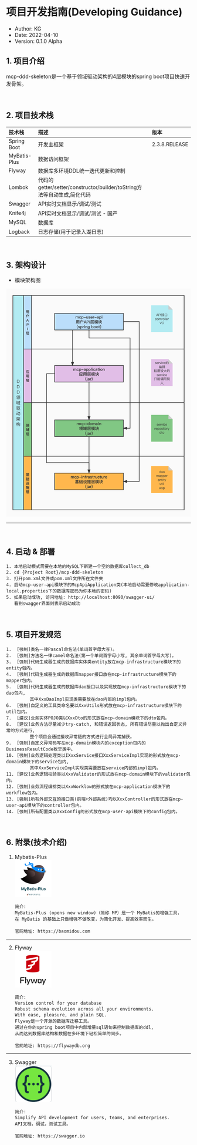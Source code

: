 # 项目开发指南(Developing Guidance)
- Author: KG
- Date: 2022-04-10
- Version: 0.1.0 Alpha

## 1. 项目介绍

mcp-ddd-skeleton是一个基于领域驱动架构的4层模块的spring boot项目快速开发骨架。

&nbsp;

## 2. 项目技术栈

| 技术栈                  | 描述                                                        | 版本             |
|:---------------------| :----|:---------------|
| Spring Boot          | 开发主框架                                                     | 2.3.8.RELEASE  |
| MyBatis-Plus         | 数据访问框架                                                    |                |
| Flyway               | 数据库多环境DDL统一迭代更新和控制                                        |                |
| Lombok               | 代码的getter/setter/constructor/builder/toString方法等自动生成,简化代码 |                |
| Swagger              | API实时文档显示/调试/测试                                           |                |
| Knife4j              | API实时文档显示/调试/测试 - 国产                                      |                |
| MySQL                | 数据库                                                       |                |
| Logback              | 日志存储(用于记录入湖日志)                                            |                |

&nbsp;

## 3. 架构设计

- 模块架构图

![avatar](mcp-ddd-skeleton-architecture.jpg)

<hr>

&nbsp;

## 4. 启动 & 部署

```
1. 本地启动模式需要在本地的MySQL下新建一个空的数据库collect_db
2. cd {Project Root}/mcp-ddd-skeleton
3. 打开pom.xml文件或pom.xml文件所在文件夹
4. 启动mcp-user-api模块下的McpApiApplication类(本地启动需要修改application-local.properties下的数据库密码为你本地的密码)
5. 如果启动成功, 访问地址: http://localhost:8090/swagger-ui/
   看到swagger界面则表示启动成功
```

&nbsp;

## 5. 项目开发规范

```
1.  [强制]类名一律Pascal命名法(单词首字母大写)。
2.  [强制]方法名一律camel命名法(第一个单词首字母小写, 其余单词首字母大写)。
3.  [强制]代码生成器生成的数据库实体类entity放在mcp-infrastructure模块下的entity包内。
4.  [强制]代码生成器生成的数据库mapper接口放在mcp-infrastructure模块下的mapper包内。
5.  [强制]代码生成器生成的数据库dao接口以及实现放在mcp-infrastructure模块下的dao包内,
         其中XxxDaoImpl实现类需要放在dao内部的impl包内。
6.  [强制]自定义的工具类命名要以XxxUtils形式放在mcp-infrastructure模块下的util包内。
7.  [建议]业务实体POJO类以XxxDto的形式放在mcp-domain模块下的dto包内。
8.  [建议]业务方法尽量减少try-catch, 和错误返回状态, 所有错误尽量以抛出自定义异常的方式进行,
         整个项目会通过接收异常链的方式进行全局异常捕获。
9.  [强制]自定义异常码写在mcp-domain模块内的exception包内的BusinessResultCode枚举类中。
10. [强制]业务逻辑处理类以IXxxService接口XxxServiceImpl实现的形式放在mcp-domain模块下的service包内,
         其中XxxServiceImpl实现类需要放在service内部的impl包内。
11. [建议]业务逻辑校验类以XxxValidator的形式放在mcp-domain模块下的validator包内。
12. [强制]业务流程编排类以XxxWorklow的形式放在mcp-application模块下的workflow包内。
13. [强制]所有外部交互的接口类(前端+外部系统)均以XxxController的形式放在mcp-user-api模块下的controller包内。
14. [强制]所有配置类以XxxConfig的形式放在mcp-user-api模块下的config包内。
```

&nbsp;

## 6. 附录(技术介绍)

1. Mybatis-Plus
   <br>
   <img src="mybatis-plus.png" alt="图片替换文本" width="100" height="100" /> 
   ```
   简介:
   MyBatis-Plus (opens new window)（简称 MP）是一个 MyBatis的增强工具，
   在 MyBatis 的基础上只做增强不做改变，为简化开发、提高效率而生。
   
   官网地址: https://baomidou.com
   ```

<hr>

2. Flyway
   <br>
   <img src="flyway.png" alt="图片替换文本" width="100" height="100" />
   ```
   简介:
   Version control for your database
   Robust schema evolution across all your environments.
   With ease, pleasure, and plain SQL.
   Flyway是一个开源的数据库迁移工具。
   通过在你的spring boot项目中内部增量sql语句来控制数据库的ddl, 
   从而达到数据库结构和数据在多环境下轻松简单的同步。
   
   官网地址: https://flywaydb.org
   ```

<hr>

3. Swagger
   <br>
   <img src="swagger.png" alt="图片替换文本" width="100" height="100" />
   ```
   简介:
   Simplify API development for users, teams, and enterprises.
   API文档，调试，测试工具。
   
   官网地址: https://swagger.io
   ```



